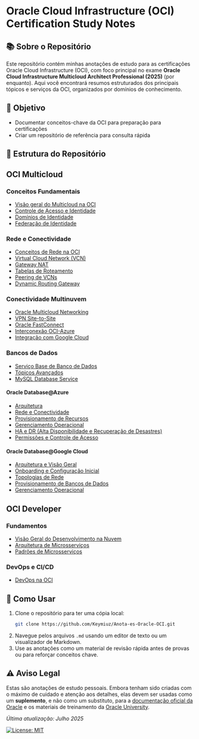 # Oracle Cloud Infrastructure (OCI) Certification Study Notes

## 📚 Sobre o Repositório
Este repositório contém minhas anotações de estudo para as certificações Oracle Cloud Infrastructure (OCI), com foco principal no exame **Oracle Cloud Infrastructure Multicloud Architect Professional (2025)** (por enquanto). Aqui você encontrará resumos estruturados dos principais tópicos e serviços da OCI, organizados por domínios de conhecimento.

## 🎯 Objetivo
- Documentar conceitos-chave da OCI para preparação para certificações
- Criar um repositório de referência para consulta rápida

## 📂 Estrutura do Repositório

## OCI Multicloud
### Conceitos Fundamentais
- [Visão geral do Multicloud na OCI](OCI%20Multicloud/1OracleMultiCloud.md)
- [Controle de Acesso e Identidade](OCI%20Multicloud/2.0OCIAcsses.md)
- [Domínios de Identidade](OCI%20Multicloud/2.1OCIdentityDomain.md)
- [Federação de Identidade](OCI%20Multicloud/2.2OCIFederation.md)

### Rede e Conectividade
- [Conceitos de Rede na OCI](OCI%20Multicloud/3.0OCINetworks.md)
- [Virtual Cloud Network (VCN)](OCI%20Multicloud/3.1OCIVCN.md)
- [Gateway NAT](OCI%20Multicloud/3.2OCIVCNNATGateway.md)
- [Tabelas de Roteamento](OCI%20Multicloud/3.3VCNRoute.md)
- [Peering de VCNs](OCI%20Multicloud/3.4VCNPeering.md)
- [Dynamic Routing Gateway](OCI%20Multicloud/3.5DRG.md)

### Conectividade Multinuvem
- [Oracle Multicloud Networking](OCI%20Multicloud/4.0MCN.md)
- [VPN Site-to-Site](OCI%20Multicloud/4.1Site-to-SiteVPN.md)
- [Oracle FastConnect](OCI%20Multicloud/4.2FastConnect.md)
- [Interconexão OCI-Azure](OCI%20Multicloud/5.0OCI-AzureInterconnect.md)
- [Integração com Google Cloud](OCI%20Multicloud/6OCI-Google.md)

### Bancos de Dados
- [Serviço Base de Banco de Dados](OCI%20Multicloud/7.0OracleBaseDatabaseService.md)
- [Tópicos Avançados](OCI%20Multicloud/7.1OracleBaseDatabaseService.md)
- [MySQL Database Service](OCI%20Multicloud/7.2MySQLDatabase.md)

#### Oracle Database@Azure
- [Arquitetura](OCI%20Multicloud/8.0OracleDatabase@Azure.md)
- [Rede e Conectividade](OCI%20Multicloud/8.1.0OracleDatabase@Azure.md)
- [Provisionamento de Recursos](OCI%20Multicloud/8.1.2OracleDatabase@Azure.md)
- [Gerenciamento Operacional](OCI%20Multicloud/8.2OracleDatabase@Azure.md)
- [HA e DR (Alta Disponibilidade e Recuperação de Desastres)](OCI%20Multicloud/8.3OracleDatabase@Azure.md)
- [Permissões e Controle de Acesso](OCI%20Multicloud/8.4OracleDatabase@Azure.md)

#### Oracle Database@Google Cloud
- [Arquitetura e Visão Geral](OCI%20Multicloud/9.1OracleDatabase@Google.md)
- [Onboarding e Configuração Inicial](OCI%20Multicloud/9.2OracleDatabase@Google.md)
- [Topologias de Rede](OCI%20Multicloud/9.3OracleDatabase@Google.md)
- [Provisionamento de Bancos de Dados](OCI%20Multicloud/9.4OracleDatabase@Google.md)
- [Gerenciamento Operacional](OCI%20Multicloud/9.5OracleDatabase@Google.md)

## OCI Developer
### Fundamentos
- [Visão Geral do Desenvolvimento na Nuvem](OCI%20Developer/1CloudNativeDev.adoc)
- [Arquitetura de Microsserviços](OCI%20Developer/2.0MicroserviceOverview.adoc)
- [Padrões de Microsserviços](OCI%20Developer/2.1MicroserviceOverview2.adoc)

### DevOps e CI/CD
- [DevOps na OCI](OCI%20Developer/3DevOps.adoc)

## 🚀 Como Usar

1.  Clone o repositório para ter uma cópia local:
    ```bash
    git clone https://github.com/Keymiuz/Anota-es-Oracle-OCI.git
    ```
2.  Navegue pelos arquivos `.md` usando um editor de texto ou um visualizador de Markdown.
3.  Use as anotações como um material de revisão rápida antes de provas ou para reforçar conceitos chave.

## ⚠️ Aviso Legal

Estas são anotações de estudo pessoais. Embora tenham sido criadas com o máximo de cuidado e atenção aos detalhes, elas devem ser usadas como um **suplemento**, e não como um substituto, para a [documentação oficial da Oracle](https://docs.oracle.com/en/cloud/iaas/) e os materiais de treinamento da [Oracle University](https://education.oracle.com/).



*Última atualização: Julho 2025*

[![License: MIT](https://img.shields.io/badge/License-MIT-yellow.svg)](https://opensource.org/licenses/MIT)

